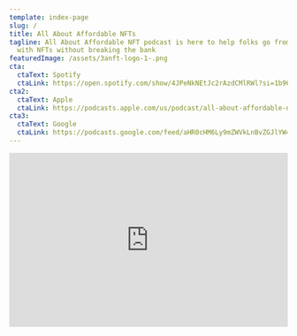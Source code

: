 ```yaml
---
template: index-page
slug: /
title: All About Affordable NFTs
tagline: All About Affordable NFT podcast is here to help folks go from 0 to 60
  with NFTs without breaking the bank
featuredImage: /assets/3anft-logo-1-.png
cta:
  ctaText: Spotify
  ctaLink: https://open.spotify.com/show/4JPeNkNEtJc2rAzdCMlRWl?si=1b961d00601240fa
cta2:
  ctaText: Apple
  ctaLink: https://podcasts.apple.com/us/podcast/all-about-affordable-nfts/id1586490838
cta3:
  ctaText: Google
  ctaLink: https://podcasts.google.com/feed/aHR0cHM6Ly9mZWVkLnBvZGJlYW4uY29tL0FmZm9yZGFibGVORlQvZmVlZC54bWw?sa=X&ved=0CAMQ4aUDahcKEwiQ0Y7lo7rzAhUAAAAAHQAAAAAQAQ&hl=en
---
```

<iframe title="All About Affordable NFTs" allowtransparency="true" height="315" width="100%" style="border: none; min-width: min(100%, 430px);" scrolling="no" data-name="pb-iframe-player" src="https://www.podbean.com/player-v2/?i=kct8g-c2e113-pbblog-playlist&share=1&download=1&rtl=0&fonts=Arial&skin=1&font-color=auto&order=episodic&limit=10&filter=all&ss=a713390a017602015775e868a2cf26b0&btn-skin=2baf9e&size=315" allowfullscreen=""></iframe>
